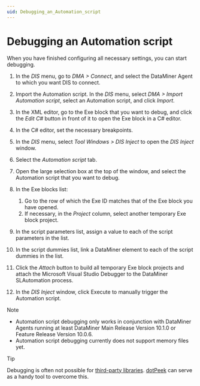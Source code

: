 ```yaml
---
uid: Debugging_an_Automation_script
---
```


# Debugging an Automation script

When you have finished configuring all necessary settings, you can start debugging.

1. In the *DIS* menu, go to *DMA \> Connect*, and select the DataMiner Agent to which you want DIS to connect.
1. Import the Automation script. In the *DIS* menu, select *DMA \> Import Automation script*, select an Automation script, and click *Import*.
1. In the XML editor, go to the Exe block that you want to debug, and click the *Edit C#* button in front of it to open the Exe block in a C# editor.
1. In the C# editor, set the necessary breakpoints.
1. In the *DIS* menu, select *Tool Windows \> DIS Inject* to open the *DIS Inject* window.
1. Select the *Automation script* tab.
1. Open the large selection box at the top of the window, and select the Automation script that you want to debug.
1. In the Exe blocks list:

    1. Go to the row of which the Exe ID matches that of the Exe block you have opened.
    1. If necessary, in the *Project* column, select another temporary Exe block project.

1. In the script parameters list, assign a value to each of the script parameters in the list.
1. In the script dummies list, link a DataMiner element to each of the script dummies in the list.
1. Click the *Attach* button to build all temporary Exe block projects and attach the Microsoft Visual Studio Debugger to the DataMiner SLAutomation process.
1. In the *DIS Inject* window, click Execute to manually trigger the Automation script.

> [!NOTE]
> - Automation script debugging only works in conjunction with DataMiner Agents running at least DataMiner Main Release Version 10.1.0 or Feature Release Version 10.0.6.
> - Automation script debugging currently does not support memory files yet.

> [!TIP]
> Debugging is often not possible for [third-party libraries](xref:TOONuGet). [dotPeek](xref:dotPeek) can serve as a handy tool to overcome this.
